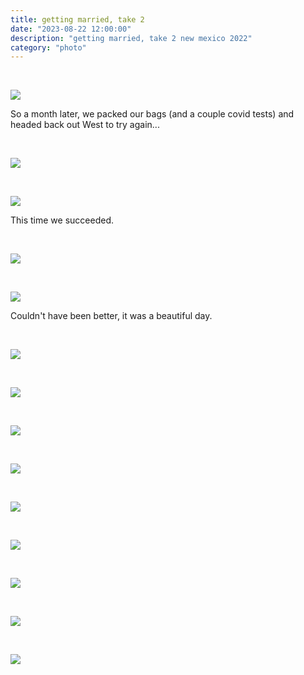 ```yaml
---
title: getting married, take 2
date: "2023-08-22 12:00:00"
description: "getting married, take 2 new mexico 2022"
category: "photo"
---
```


&nbsp;

![ ](https://sosphotoblog.s3.us-east-2.amazonaws.com/blog/2023/2023-08-22/weddingtake2-01.jpg)

So a month later, we packed our bags (and a couple covid tests) and headed back out West to try again...

&nbsp;

![ ](https://sosphotoblog.s3.us-east-2.amazonaws.com/blog/2023/2023-08-22/weddingtake2-02.jpg)

&nbsp;

![ ](https://sosphotoblog.s3.us-east-2.amazonaws.com/blog/2023/2023-08-22/weddingtake2-03.jpg)

This time we succeeded.

&nbsp;

![ ](https://sosphotoblog.s3.us-east-2.amazonaws.com/blog/2023/2023-08-22/weddingtake2-04.jpg)

&nbsp;

![ ](https://sosphotoblog.s3.us-east-2.amazonaws.com/blog/2023/2023-08-22/weddingtake2-05.jpg)

Couldn't have been better, it was a beautiful day.

&nbsp;

![ ](https://sosphotoblog.s3.us-east-2.amazonaws.com/blog/2023/2023-08-22/weddingtake2-06.jpg)

&nbsp;

![ ](https://sosphotoblog.s3.us-east-2.amazonaws.com/blog/2023/2023-08-22/weddingtake2-07.jpg)

&nbsp;

![ ](https://sosphotoblog.s3.us-east-2.amazonaws.com/blog/2023/2023-08-22/weddingtake2-08.jpg)

&nbsp;

![ ](https://sosphotoblog.s3.us-east-2.amazonaws.com/blog/2023/2023-08-22/weddingtake2-09.jpg)

&nbsp;

![ ](https://sosphotoblog.s3.us-east-2.amazonaws.com/blog/2023/2023-08-22/weddingtake2-10.jpg)

&nbsp;

![ ](https://sosphotoblog.s3.us-east-2.amazonaws.com/blog/2023/2023-08-22/weddingtake2-11.jpg)

&nbsp;

![ ](https://sosphotoblog.s3.us-east-2.amazonaws.com/blog/2023/2023-08-22/weddingtake2-13.jpg)

&nbsp;

![ ](https://sosphotoblog.s3.us-east-2.amazonaws.com/blog/2023/2023-08-22/weddingtake2-14.jpg)

&nbsp;

![ ](https://sosphotoblog.s3.us-east-2.amazonaws.com/blog/2023/2023-08-22/weddingtake2-15.jpg)
